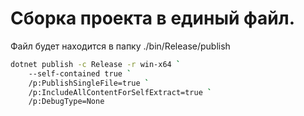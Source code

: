 # Сборка проекта в единый файл.

Файл будет находится в папку ./bin/Release/publish

```bash
dotnet publish -c Release -r win-x64 `
    --self-contained true `
    /p:PublishSingleFile=true `
    /p:IncludeAllContentForSelfExtract=true `
    /p:DebugType=None
```
